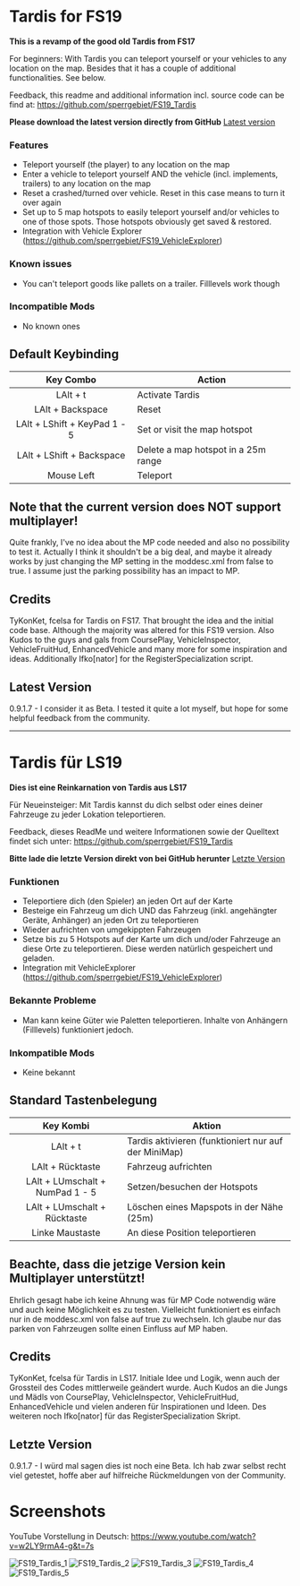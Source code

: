 # Tardis for FS19
**This is a revamp of the good old Tardis from FS17**

For beginners: With Tardis you can teleport yourself or your vehicles to any location on the map.
Besides that it has a couple of additional functionalities. See below.

Feedback, this readme and additional information incl. source code can be find at: https://github.com/sperrgebiet/FS19_Tardis

**Please download the latest version directly from GitHub**
[Latest version](https://github.com/sperrgebiet/FS19_Tardis/blob/master/FS19_Tardis.zip?raw=true)

### Features
* Teleport yourself (the player) to any location on the map
* Enter a vehicle to teleport yourself AND the vehicle (incl. implements, trailers) to any location on the map
* Reset a crashed/turned over vehicle. Reset in this case means to turn it over again
* Set up to 5 map hotspots to easily teleport yourself and/or vehicles to one of those spots. Those hotspots obviously get saved & restored.
* Integration with Vehicle Explorer (https://github.com/sperrgebiet/FS19_VehicleExplorer)
  

### Known issues
* You can't teleport goods like pallets on a trailer. Filllevels work though


### Incompatible Mods
* No known ones

## Default Keybinding
|Key Combo|Action|
|:---:|---|
|LAlt + t|Activate Tardis|
|LAlt + Backspace|Reset|
|LAlt + LShift + KeyPad 1 - 5|Set or visit the map hotspot|
|LAlt + LShift + Backspace|Delete a map hotspot in a 25m range|
|Mouse Left|Teleport|


## Note that the current version does NOT support multiplayer!
Quite frankly, I've no idea about the MP code needed and also no possibility to test it. Actually I think it shouldn't be a big deal, and maybe it already works by just changing
the MP setting in the moddesc.xml from false to true. I assume just the parking possibility has an impact to MP.

## Credits
TyKonKet, fcelsa for Tardis on FS17. That brought the idea and the initial code base. Although the majority was altered for this FS19 version.
Also Kudos to the guys and gals from CoursePlay, VehicleInspector, VehicleFruitHud, EnhancedVehicle and many more for some inspiration and ideas.
Additionally Ifko[nator] for the RegisterSpecialization script.


## Latest Version
0.9.1.7 - I consider it as Beta. I tested it quite a lot myself, but hope for some helpful feedback from the community.

-----


# Tardis für LS19
**Dies ist eine Reinkarnation von Tardis aus LS17**

Für Neueinsteiger: Mit Tardis kannst du dich selbst oder eines deiner Fahrzeuge zu jeder Lokation teleportieren.

Feedback, dieses ReadMe und weitere Informationen sowie der Quelltext findet sich unter: https://github.com/sperrgebiet/FS19_Tardis

**Bitte lade die letzte Version direkt von bei GitHub herunter**
[Letzte Version](https://github.com/sperrgebiet/FS19_Tardis/blob/master/FS19_Tardis.zip?raw=true)

### Funktionen
* Teleportiere dich (den Spieler) an jeden Ort auf der Karte
* Besteige ein Fahrzeug um dich UND das Fahrzeug (inkl. angehängter Geräte, Anhänger) an jeden Ort zu teleportieren
* Wieder aufrichten von umgekippten Fahrzeugen
* Setze bis zu 5 Hotspots auf der Karte um dich und/oder Fahrzeuge an diese Orte zu teleportieren. Diese werden natürlich gespeichert und geladen.
* Integration mit VehicleExplorer (https://github.com/sperrgebiet/FS19_VehicleExplorer)


### Bekannte Probleme
* Man kann keine Güter wie Paletten teleportieren. Inhalte von Anhängern (Filllevels) funktioniert jedoch.

### Inkompatible Mods
* Keine bekannt

## Standard Tastenbelegung
|Key Kombi|Aktion|
|:---:|---|
|LAlt + t|Tardis aktivieren (funktioniert nur auf der MiniMap)|
|LAlt + Rücktaste|Fahrzeug aufrichten|
|LAlt + LUmschalt + NumPad 1 - 5|Setzen/besuchen der Hotspots|
|LAlt + LUmschalt + Rücktaste|Löschen eines Mapspots in der Nähe (25m)|
|Linke Maustaste|An diese Position teleportieren|


## Beachte, dass die jetzige Version kein Multiplayer unterstützt!
Ehrlich gesagt habe ich keine Ahnung was für MP Code notwendig wäre und auch keine Möglichkeit es zu testen. Vielleicht funktioniert es einfach nur in de moddesc.xml von false auf true zu wechseln.
Ich glaube nur das parken von Fahrzeugen sollte einen Einfluss auf MP haben.

## Credits
TyKonKet, fcelsa für Tardis in LS17. Initiale Idee und Logik, wenn auch der Grossteil des Codes mittlerweile geändert wurde.
Auch Kudos an die Jungs und Mädls von CoursePlay, VehicleInspector, VehicleFruitHud, EnhancedVehicle und vielen anderen für Inspirationen und Ideen.
Des weiteren noch Ifko[nator] für das RegisterSpecialization Skript.

## Letzte Version
0.9.1.7 - I würd mal sagen dies ist noch eine Beta. Ich hab zwar selbst recht viel getestet, hoffe aber auf hilfreiche Rückmeldungen von der Community.


# Screenshots
YouTube Vorstellung in Deutsch: https://www.youtube.com/watch?v=w2LY9rmA4-g&t=7s

![FS19_Tardis_1](https://user-images.githubusercontent.com/20586786/53123931-7bb06f80-355a-11e9-87c5-3373f0e49519.png)
![FS19_Tardis_2](https://user-images.githubusercontent.com/20586786/53123933-7bb06f80-355a-11e9-9416-7ff49150004b.png)
![FS19_Tardis_3](https://user-images.githubusercontent.com/20586786/53123934-7bb06f80-355a-11e9-8965-6c13951ac5fb.png)
![FS19_Tardis_4](https://user-images.githubusercontent.com/20586786/53123935-7bb06f80-355a-11e9-951e-6eb95f6ad5cf.png)
![FS19_Tardis_5](https://user-images.githubusercontent.com/20586786/53123936-7c490600-355a-11e9-93e2-fdda079be63d.png)
